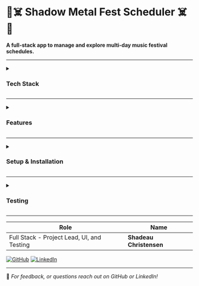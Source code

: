 # 🎸☠️ Shadow Metal Fest Scheduler ☠️🎸

**A full-stack app to manage and explore multi-day music festival schedules.**

---

<details>
<summary><h3><strong>Tech Stack</strong></h3></summary>

- [React](https://reactjs.org/)
- [Vite](https://vitejs.dev/)
- CSS / Custom Styling
- [Ruby on Rails API](https://rubyonrails.org/)
- PostgreSQL
- RSpec / Faker / FactoryBot (Testing)
</details>

---

<details>
<summary><h3><strong> Features</strong></h3></summary>

- View all multi-day festival schedules
- Dive into each schedule’s lineup and attendee list
- Filter bands by name (search functionality)
- Add or delete bands for a specific festival day
- Automatically format stage names and times
- Custom logo and responsive design
</details>

---

<details>
<summary><h3><strong> Setup & Installation</strong></h3></summary>

### Backend
1. Clone the backend repo  
`git clone <https://github.com/shadeauchristensen/rails-api-starter-Final_mod3.git>`
2. Navigate into the folder  
`cd rails-api-starter-Final_mod3`
3. Install dependencies  
`bundle install`
4. Migrate and seed the database  
`rails db:{create,migrate,seed}`
5. Run the server  
`rails s`

### Frontend
1. Clone the frontend repo  
`git clone <https://github.com/shadeauchristensen/vite-react-starter-Final_mod3.git>`
2. Navigate into the folder  
`cd shadow-metal-fest-fe`
3. Install dependencies  
`npm install`
4. Run the server  
`npm run dev`

</details>

---

<details>
<summary><h3><strong>Testing</strong></h3></summary>

- RSpec tests for models, serializers, and API endpoints (happy and sad paths)
- Plan to implement Cypress for frontend feature testing
</details>

---

| Role | Name |
|------|------|
| Full Stack - Project Lead, UI, and Testing | **Shadeau Christensen** |

[![GitHub](https://img.shields.io/badge/GitHub-shadeauchristensen-fc0fc0?logo=github&style=for-the-badge)](https://github.com/shadeauchristensen)
[![LinkedIn](https://img.shields.io/badge/LinkedIn-shadeauchristensen-0e76a8?logo=linkedin&style=for-the-badge)](https://www.linkedin.com/in/shadeauchristensen/)

---

💬 *For feedback, or questions reach out on GitHub or LinkedIn!*

